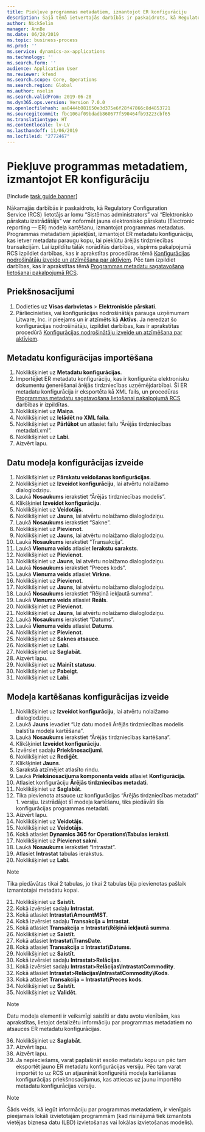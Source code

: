 ```yaml
---
title: Piekļuve programmas metadatiem, izmantojot ER konfigurāciju
description: Šajā tēmā ietvertajās darbībās ir paskaidrots, kā Regulatory Configuration Service (RCS) lietotājs var noformēt jauna elektronisko pārskatu (Electronic Reporting — ER) modeļa kartēšanu, izmantojot Finance and Operations metadatus.
author: NickSelin
manager: AnnBe
ms.date: 06/28/2019
ms.topic: business-process
ms.prod: ''
ms.service: dynamics-ax-applications
ms.technology: ''
ms.search.form: ''
audience: Application User
ms.reviewer: kfend
ms.search.scope: Core, Operations
ms.search.region: Global
ms.author: nselin
ms.search.validFrom: 2019-06-28
ms.dyn365.ops.version: Version 7.0.0
ms.openlocfilehash: aa8444b081650e3d375e6f28f47866c8d4853721
ms.sourcegitcommit: fbc106af09bdadb860677f590464fb93223cbf65
ms.translationtype: HT
ms.contentlocale: lv-LV
ms.lasthandoff: 11/06/2019
ms.locfileid: "2772467"
---
```

# <a name="access-application-metadata-by-using-er-configuration"></a>Piekļuve programmas metadatiem, izmantojot ER konfigurāciju

[!include [task guide banner](../../includes/task-guide-banner.md)]

Nākamajās darbībās ir paskaidrots, kā Regulatory Configuration Service (RCS) lietotājs ar lomu “Sistēmas administrators” vai “Elektronisko pārskatu izstrādātājs” var noformēt jauna elektronisko pārskatu (Electronic reporting — ER) modeļa kartēšanu, izmantojot programmas metadatus. Programmas metadatiem jāpiekļūst, izmantojot ER metadatu konfigurāciju, kas ietver metadatu paraugu kopu, lai piekļūtu ārējās tirdzniecības transakcijām. Lai izpildītu tālāk norādītās darbības, vispirms pakalpojumā RCS izpildiet darbības, kas ir aprakstītas procedūras tēmā [Konfigurācijas nodrošinātāju izveide un atzīmēšana par aktīviem](er-configuration-provider-mark-it-active-2016-11.md). Pēc tam izpildiet darbības, kas ir aprakstītas tēmā [Programmas metadatu sagatavošana lietošanai pakalpojumā RCS](prepare-application-metadata-rcs.md).

## <a name="prerequisites"></a>Priekšnosacījumi
1. Dodieties uz **Visas darbvietas** > **Elektroniskie pārskati**. 
2. Pārliecinieties, vai konfigurācijas nodrošinātājs parauga uzņēmumam Litware, Inc. ir pieejams un ir atzīmēts kā **Aktīvs**. Ja neredzat šo konfigurācijas nodrošinātāju, izpildiet darbības, kas ir aprakstītas procedūrā [Konfigurācijas nodrošinātāju izveide un atzīmēšana par aktīviem](er-configuration-provider-mark-it-active-2016-11.md). 

## <a name="import-metadata-configuration"></a>Metadatu konfigurācijas importēšana 
1. Noklikšķiniet uz **Metadatu konfigurācijas**. 
2. Importējiet ER metadatu konfigurāciju, kas ir konfigurēta elektronisku dokumentu ģenerēšanai ārējās tirdzniecības uzņēmējdarbībai. Šī ER metadatu konfigurācija ir eksportēta kā XML fails, un procedūras [Programmas metadatu sagatavošana lietošanai pakalpojumā RCS](prepare-application-metadata-rcs.md) darbības ir izpildītas. 
3. Noklikšķiniet uz **Maiņa**. 
4. Noklikšķiniet uz **Ielādēt no XML faila**. 
5. Noklikšķiniet uz **Pārlūkot** un atlasiet failu “Ārējās tirdzniecības metadati.xml”. 
6. Noklikšķiniet uz **Labi**. 
7. Aizvērt lapu. 

## <a name="create-data-model-configuration"></a>Datu modeļa konfigurācijas izveide
1. Noklikšķiniet uz **Pārskatu veidošanas konfigurācijas**. 
2. Noklikšķiniet uz **Izveidot konfigurāciju**, lai atvērtu nolaižamo dialoglodziņu. 
3. Laukā **Nosaukums** ierakstiet “Ārējās tirdzniecības modelis”. 
4. Klikšķiniet **Izveidot konfigurāciju**. 
5. Noklikšķiniet uz **Veidotājs**. 
6. Noklikšķiniet uz **Jauns**, lai atvērtu nolaižamo dialoglodziņu. 
7. Laukā **Nosaukums** ierakstiet “Sakne”. 
8. Noklikšķiniet uz **Pievienot**. 
9. Noklikšķiniet uz **Jauns**, lai atvērtu nolaižamo dialoglodziņu. 
10. Laukā **Nosaukums** ierakstiet “Transakcija”. 
11. Laukā **Vienuma veids** atlasiet **Ierakstu saraksts**. 
12. Noklikšķiniet uz **Pievienot**. 
13. Noklikšķiniet uz **Jauns**, lai atvērtu nolaižamo dialoglodziņu. 
14. Laukā **Nosaukums** ierakstiet “Preces kods”. 
15. Laukā **Vienuma veids** atlasiet **Virkne**. 
16. Noklikšķiniet uz **Pievienot**. 
17. Noklikšķiniet uz **Jauns**, lai atvērtu nolaižamo dialoglodziņu. 
18. Laukā **Nosaukums** ierakstiet “Rēķinā iekļautā summa”. 
19. Laukā **Vienuma veids** atlasiet **Reāls**. 
20. Noklikšķiniet uz **Pievienot**. 
21. Noklikšķiniet uz **Jauns**, lai atvērtu nolaižamo dialoglodziņu. 
22. Laukā **Nosaukums** ierakstiet “Datums”. 
23. Laukā **Vienuma veids** atlasiet **Datums**. 
24. Noklikšķiniet uz **Pievienot**. 
25. Noklikšķiniet uz **Saknes atsauce**. 
26. Noklikšķiniet uz **Labi**. 
27. Noklikšķiniet uz **Saglabāt**. 
28. Aizvērt lapu. 
29. Noklikšķiniet uz **Mainīt statusu**. 
30. Noklikšķiniet uz **Pabeigt**. 
31. Noklikšķiniet uz **Labi**. 

## <a name="create-model-mapping-configuration"></a>Modeļa kartēšanas konfigurācijas izveide 
1. Noklikšķiniet uz **Izveidot konfigurāciju**, lai atvērtu nolaižamo dialoglodziņu. 
2. Laukā **Jauns** ievadiet “Uz datu modeli Ārējās tirdzniecības modelis balstīta modeļa kartēšana”. 
3. Laukā **Nosaukums** ierakstiet “Ārējās tirdzniecības kartēšana”. 
4. Klikšķiniet **Izveidot konfigurāciju**. 
5. Izvērsiet sadaļu **Priekšnosacījumi**. 
6. Noklikšķiniet uz **Rediģēt**. 
7. Klikšķiniet **Jauns**. 
8. Sarakstā atzīmējiet atlasīto rindu. 
9. Laukā **Priekšnosacījuma komponenta veids** atlasiet **Konfigurācija**. 
10. Atlasiet konfigurāciju **Ārējās tirdzniecības metadati**. 
11. Noklikšķiniet uz **Saglabāt**. 
12. Tika pievienota atsauce uz konfigurācijas “Ārējās tirdzniecības metadati” 1. versiju. Izstrādājot šī modeļa kartēšanu, tiks piedāvāti šīs konfigurācijas programmas metadati. 
13. Aizvērt lapu. 
14. Noklikšķiniet uz **Veidotājs**. 
15. Noklikšķiniet uz **Veidotājs**. 
16. Kokā atlasiet **Dynamics 365 for Operations\Tabulas ieraksti**. 
17. Noklikšķiniet uz **Pievienot sakni**. 
18. Laukā **Nosaukums** ierakstiet “Intrastat”. 
19. Atlasiet **Intrastat** tabulas ierakstus. 
20. Noklikšķiniet uz **Labi**. 

> [!NOTE]
> Tika piedāvātas tikai 2 tabulas, jo tikai 2 tabulas bija pievienotas pašlaik izmantotajai metadatu kopai. 

21. Noklikšķiniet uz **Saistīt**. 
22. Kokā izvērsiet sadaļu **Intrastat**. 
23. Kokā atlasiet **Intrastat\AmountMST**. 
24. Kokā izvērsiet sadaļu **Transakcija = Intrastat**. 
25. Kokā atlasiet **Transakcija = Intrastat\Rēķinā iekļautā summa**. 
26. Noklikšķiniet uz **Saistīt**. 
27. Kokā atlasiet **Intrastat\TransDate**. 
28. Kokā atlasiet **Transakcija = Intrastat\Datums**. 
29. Noklikšķiniet uz **Saistīt**. 
30. Kokā izvērsiet sadaļu **Intrastat\>Relācijas**. 
31. Kokā izvērsiet sadaļu **Intrastat\>Relācijas\IntrastatCommodity**. 
32. Kokā atlasiet **Intrastat\>Relācijas\IntrastatCommodity\Kods**. 
33. Kokā atlasiet **Transakcija = Intrastat\Preces kods**. 
34. Noklikšķiniet uz **Saistīt**. 
35. Noklikšķiniet uz **Validēt**. 

> [!NOTE]
> Datu modeļa elementi ir veiksmīgi saistīti ar datu avotu vienībām, kas aprakstītas, lietojot detalizētu informāciju par programmas metadatiem no atsauces ER metadatu konfigurācijas. 
36. Noklikšķiniet uz **Saglabāt**. 
37. Aizvērt lapu. 
38. Aizvērt lapu. 
39. Ja nepieciešams, varat paplašināt esošo metadatu kopu un pēc tam eksportēt jauno ER metadatu konfigurācijas versiju. Pēc tam varat importēt to uz RCS un atjaunināt konfigurētā modeļa kartēšanas konfigurācijas priekšnosacījumus, kas attiecas uz jaunu importēto metadatu konfigurācijas versiju. 

> [!NOTE]
> Šāds veids, kā iegūt informāciju par programmas metadatiem, ir vienīgais pieejamais lokāli izvietotajām programmām (kad risinājumā tiek izmantots vietējas biznesa datu (LBD) izvietošanas vai lokālas izvietošanas modelis).
        
